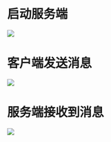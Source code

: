 # 启动服务端
![](https://tva1.sinaimg.cn/large/e6c9d24ely1h0v5bjdsfej218e056myg.jpg)

# 客户端发送消息
![](https://tva1.sinaimg.cn/large/e6c9d24ely1h0v5cett6uj20x207ewfl.jpg)

# 服务端接收到消息
![](https://tva1.sinaimg.cn/large/e6c9d24ely1h0v5cwsga2j218g06k0u4.jpg)